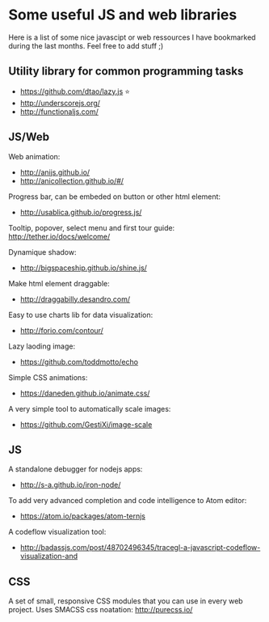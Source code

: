 # Some useful JS and web libraries

Here is a list of some nice javascipt or web ressources I have bookmarked during the last months.
Feel free to add stuff ;)

## Utility library for common programming tasks

* https://github.com/dtao/lazy.js ⭐
* http://underscorejs.org/
* http://functionaljs.com/

## JS/Web

Web animation:
* http://anijs.github.io/
* http://anicollection.github.io/#/

Progress bar, can be embeded on button or other html element:
* http://usablica.github.io/progress.js/

Tooltip, popover, select menu and first tour guide:
http://tether.io/docs/welcome/

Dynamique shadow:
* http://bigspaceship.github.io/shine.js/

Make html element draggable:
* http://draggabilly.desandro.com/

Easy to use charts lib for data visualization:
* http://forio.com/contour/

Lazy laoding image:
* https://github.com/toddmotto/echo

Simple CSS animations:
* https://daneden.github.io/animate.css/

A very simple tool to automatically scale images:
* https://github.com/GestiXi/image-scale

## JS

A standalone debugger for nodejs apps:
* http://s-a.github.io/iron-node/

To add very advanced completion and code intelligence to Atom editor:
* https://atom.io/packages/atom-ternjs

A codeflow visualization tool:
* http://badassjs.com/post/48702496345/tracegl-a-javascript-codeflow-visualization-and

## CSS

A set of small, responsive CSS modules that you can use in every web project. Uses SMACSS css noatation:
http://purecss.io/
